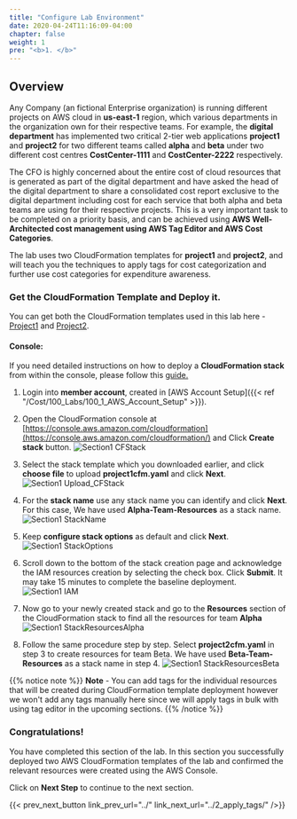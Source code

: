 ```yaml
---
title: "Configure Lab Environment"
date: 2020-04-24T11:16:09-04:00
chapter: false
weight: 1
pre: "<b>1. </b>"
---
```

## Overview
Any Company (an fictional Enterprise organization) is running different projects on AWS cloud in **us-east-1** region, which various departments in the organization own for their respective teams. For example, the **digital department** has implemented two critical 2-tier web applications **project1** and **project2** for two different teams called **alpha** and **beta** under two different cost centres **CostCenter-1111** and **CostCenter-2222** respectively.

The CFO is highly concerned about the entire cost of cloud resources that is generated as part of the digital department and have asked the head of the digital department to share a consolidated cost report exclusive to the digital department including cost for each service that both alpha and beta teams are using for their respective projects. This is a very important task to be completed on a priority basis, and can be achieved using **AWS Well-Architected cost management using AWS Tag Editor and AWS Cost Categories**.

The lab uses two CloudFormation templates for **project1** and **project2**, and
will teach you the techniques to apply tags for cost categorization and
further use cost categories for expenditure awareness.

### Get the CloudFormation Template and Deploy it.
You can get both the CloudFormation templates used in this lab here - [Project1](/Cost/200_Cost_Category/Code/Project1cfm.yml "Section2 CFTemplate1") and [Project2](/Cost/200_Cost_Category/Code/Project2cfm.yml "Section2 CFTemplate2").

#### Console:
If you need detailed instructions on how to deploy a **CloudFormation stack** from within the console, please follow this
[guide.](https://docs.aws.amazon.com/AWSCloudFormation/latest/UserGuide/cfn-console-create-stack.html)

1. Login into **member account**, created in [AWS Account Setup]({{< ref "/Cost/100_Labs/100_1_AWS_Account_Setup" >}}).

2. Open the CloudFormation console at
    [https://console.aws.amazon.com/cloudformation](https://console.aws.amazon.com/cloudformation/)
    and Click **Create stack** button. 
 ![Section1 CFStack](/Cost/200_Cost_Category/Images/section1/createStackLandingPage.png)

3. Select the stack template which you downloaded earlier, and click
    **choose file** to upload **project1cfm.yaml** and click **Next**.
 ![Section1 Upload_CFStack](/Cost/200_Cost_Category/Images/section1/createStackTeamAlpha.png)

4. For the **stack name** use any stack name you can identify and click
    **Next**. For this case, We have used **Alpha-Team-Resources** as a stack
    name.
 ![Section1 StackName](/Cost/200_Cost_Category/Images/section1/specifyStackDetailsTeamAlpha.png)
 
5. Keep **configure stack options** as default and click **Next**.
 ![Section1 StackOptions](/Cost/200_Cost_Category/Images/section1/configureStackOptionsTeamAlpha.png)

6. Scroll down to the bottom of the stack creation page and acknowledge the IAM resources creation by selecting the check box. Click **Submit**. It may take 15 minutes to complete the baseline deployment.
   ![Section1 IAM](/Cost/200_Cost_Category/Images/section1/acknowledgeResourcesTeamAlpha.png)

7. Now go to your newly created stack and go to the **Resources**
    section of the CloudFormation stack to find all the resources for
    team **Alpha**
 ![Section1 StackResourcesAlpha](/Cost/200_Cost_Category/Images/section1/resourcesTeamAlpha.png)

8. Follow the same procedure step by step. Select
    **project2cfm.yaml** in step 3 to create resources for team Beta. We have used **Beta-Team-Resources** as a stack name in step 4.
 ![Section1 StackResourcesBeta](/Cost/200_Cost_Category/Images/section1/resourcesTeamBeta.png)

{{% notice note %}}
**Note** - You can add tags for the individual resources that will be
created during CloudFormation template deployment however we won\'t add
any tags manually here since we will apply tags in bulk with using tag
editor in the upcoming sections.
{{% /notice %}}

### Congratulations!

You have completed this section of the lab. In this section you
successfully deployed two AWS CloudFormation templates of the lab and
confirmed the relevant resources were created using the AWS Console.

Click on **Next Step** to continue to the next section.

{{< prev_next_button link_prev_url="../" link_next_url="../2_apply_tags/" />}}
